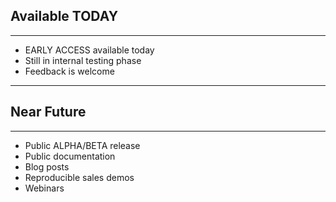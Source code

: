 ## <span class="color-yellow-400">Available TODAY</span>

---

- EARLY ACCESS available today
- Still in internal testing phase
- Feedback is welcome

---

## <span class="color-yellow-400">Near Future</span>

---

- Public ALPHA/BETA release
- Public documentation
- Blog posts
- Reproducible sales demos
- Webinars